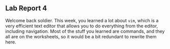 ## Lab Report 4
Welcome back soldier.
This week, you learned a lot about ```vim```, which is a very efficient text editor that allows you to do everything from the editor, including navigation. Most of the stuff you learned are commands, and they all are on the worksheets, so it would be a bit redundant to rewrite them here.
